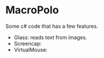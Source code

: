 # MacroPolo

Some c# code that has a few features.
- Glass: reads text from images.
- Screencap:
- VirtualMouse:
